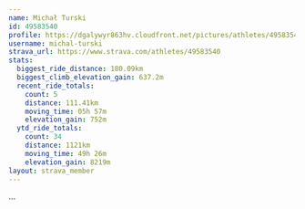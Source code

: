 ```yaml
---
name: Michał Turski
id: 49583540
profile: https://dgalywyr863hv.cloudfront.net/pictures/athletes/49583540/14729338/1/large.jpg
username: michal-turski
strava_url: https://www.strava.com/athletes/49583540
stats:
  biggest_ride_distance: 180.09km
  biggest_climb_elevation_gain: 637.2m
  recent_ride_totals:
    count: 5
    distance: 111.41km
    moving_time: 05h 57m
    elevation_gain: 752m
  ytd_ride_totals:
    count: 34
    distance: 1121km
    moving_time: 49h 26m
    elevation_gain: 8219m
layout: strava_member
--- 
```

...
